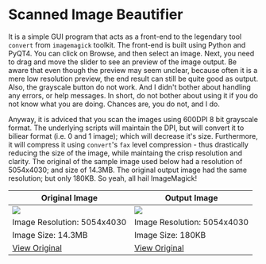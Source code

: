 # Scanned Image Beautifier

It is a simple GUI program that acts as a front-end to the legendary tool `convert` from `imagemagick` toolkit. The front-end is built using Python and PyQT4.
You can click on Browse, and then select an image. Next, you need to drag and move the slider to see an preview of the image output. Be aware that even though the preview may seem unclear, because often it is a mere low resolution preview, the end result can still be quite good as output. Also, the grayscale button do not work. And I didn't bother about handling any errors, or help messages. In short, do not bother about using it if you do not know what you are doing. Chances are, you do not, and I do.

Anyway, it is adviced that you scan the images using 600DPI 8 bit grayscale format. The underlying scripts will maintain the DPI, but will convert it to biliear format (i.e. 0 and 1 image); which will decrease it's size. Furthermore, it will compress it using `convert`'s `fax` level compression - thus drastically reducing the size of the image, while maintaing the crisp resolution and clarity. The original of the sample image used below had a resolution of 5054x4030; and size of 14.3MB. The original output image had the same resolution; but only 180KB. So yeah, all hail ImageMagick!


| Original Image                                                                                                             | Output Image                                                                                                                                |
| -------------------------------------------------------------------------------------------------------------------------- | ------------------------------------------------------------------------------------------------------------------------------------------- |
| ![](https://raw.githubusercontent.com/LordAmit/automating-boring-tasks-using-python/resources/images/test_preview.png)     | ![](https://raw.githubusercontent.com/LordAmit/automating-boring-tasks-using-python/resources/images/modified_test_preview.png)             |
| Image Resolution: 5054x4030                                                                                                | Image Resolution: 5054x4030                                                                                                                 |
| Image Size: 14.3MB                                                                                                         | Image Size: 180KB                                                                                                                           |
| [View Original](https://raw.githubusercontent.com/LordAmit/automating-boring-tasks-using-python/resources/images/test.png) | [View Original](https://raw.githubusercontent.com/LordAmit/automating-boring-tasks-using-python/resources/images/modified_test_preview.png) |
